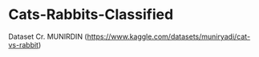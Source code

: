 # Cats-Rabbits-Classified
Dataset Cr. MUNIRDIN (https://www.kaggle.com/datasets/muniryadi/cat-vs-rabbit)
